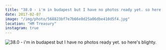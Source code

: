 ```yaml
---
title: "38.0 - i'm in budapest but I have no photos ready yet. so here's blighty."
date: 2017-02-07
image: "/img/photo/568823bf7e7b66e0d25a06dbe410d5f4.jpg"
location: "HM Treasury"
instagram: true
---
```


![38.0 - i'm in budapest but I have no photos ready yet. so here's blighty.](/img/photo/568823bf7e7b66e0d25a06dbe410d5f4.jpg)
